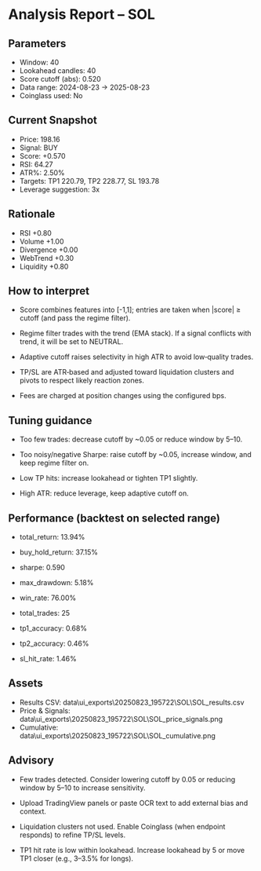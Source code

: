 
# Analysis Report – SOL

## Parameters
- Window: 40
- Lookahead candles: 40
- Score cutoff (abs): 0.520
- Data range: 2024-08-23 → 2025-08-23
- Coinglass used: No

## Current Snapshot
- Price: 198.16
- Signal: BUY
- Score: +0.570
- RSI: 64.27
- ATR%: 2.50%
- Targets: TP1 220.79, TP2 228.77, SL 193.78
- Leverage suggestion: 3x

## Rationale
- RSI +0.80
- Volume +1.00
- Divergence +0.00
- WebTrend +0.30
- Liquidity +0.80

## How to interpret
- Score combines features into [-1,1]; entries are taken when |score| ≥ cutoff (and pass the regime filter).

- Regime filter trades with the trend (EMA stack). If a signal conflicts with trend, it will be set to NEUTRAL.

- Adaptive cutoff raises selectivity in high ATR to avoid low‑quality trades.

- TP/SL are ATR‑based and adjusted toward liquidation clusters and pivots to respect likely reaction zones.

- Fees are charged at position changes using the configured bps.

## Tuning guidance
- Too few trades: decrease cutoff by ~0.05 or reduce window by 5–10.

- Too noisy/negative Sharpe: raise cutoff by ~0.05, increase window, and keep regime filter on.

- Low TP hits: increase lookahead or tighten TP1 slightly.

- High ATR: reduce leverage, keep adaptive cutoff on.

## Performance (backtest on selected range)
- total_return: 13.94%
- buy_hold_return: 37.15%
- sharpe: 0.590
- max_drawdown: 5.18%
- win_rate: 76.00%
- total_trades: 25
- tp1_accuracy: 0.68%
- tp2_accuracy: 0.46%
- sl_hit_rate: 1.46%

## Assets
- Results CSV: data\ui_exports\20250823_195722\SOL\SOL_results.csv
- Price & Signals: data\ui_exports\20250823_195722\SOL\SOL_price_signals.png
- Cumulative: data\ui_exports\20250823_195722\SOL\SOL_cumulative.png

## Advisory
- Few trades detected. Consider lowering cutoff by 0.05 or reducing window by 5–10 to increase sensitivity.
- Upload TradingView panels or paste OCR text to add external bias and context.
- Liquidation clusters not used. Enable Coinglass (when endpoint responds) to refine TP/SL levels.
- TP1 hit rate is low within lookahead. Increase lookahead by 5 or move TP1 closer (e.g., 3–3.5% for longs).

